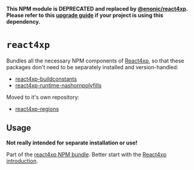 **This NPM module is DEPRECATED and replaced by [@enonic/react4xp](https://www.npmjs.com/package/@enonic/react4xp). Please refer to this [upgrade guide](https://developer.enonic.com/docs/react4xp/master) if your project is using this dependency.**

# `react4xp`

Bundles all the necessary NPM components of [React4xp](https://market.enonic.com/vendors/enonic/react4xp-starter), so
that these packages don't need to be separately installed and version-handled:

- [react4xp-buildconstants](https://www.npmjs.com/package/react4xp-buildconstants)
- [react4xp-runtime-nashornpolyfills](https://www.npmjs.com/package/react4xp-runtime-nashornpolyfills)

Moved to it's own repository:

- [react4xp-regions](https://www.npmjs.com/package/react4xp-regions)

## Usage

**Not really intended for separate installation or use!**

Part of the [react4xp NPM bundle](https://www.npmjs.com/package/react4xp). Better start with
the [React4xp introduction](https://developer.enonic.com/templates/react4xp).
